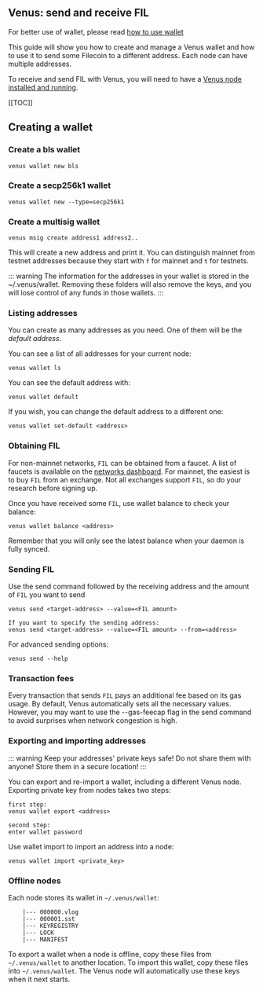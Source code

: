 ## Venus: send and receive FIL

For better use of wallet, please read [how to use wallet](How-to-use-wallet.md)

This guide will show you how to create and manage a Venus wallet and how to use it to send some Filecoin to a different address.
Each node can have multiple addresses.

To receive and send FIL with Venus, you will need to have a [Venus node installed and running](Getting-Started.md).

[[TOC]]

## Creating a wallet

### Create a bls wallet

```
venus wallet new bls
```

### Create a secp256k1 wallet

```
venus wallet new --type=secp256k1
```

### Create a multisig wallet

```
venus msig create address1 address2..
```

This will create a new address and print it. You can distinguish mainnet from testnet addresses because they start with `f` for mainnet and `t` for testnets.

::: warning
The information for the addresses in your wallet is stored in the ~/.venus/wallet.
Removing these folders will also remove the keys, and you will lose control of any funds in those wallets.
:::

### Listing addresses

You can create as many addresses as you need. One of them will be the *default address*.

You can see a list of all addresses for your current node:

```
venus wallet ls
```

You can see the default address with:

```
venus wallet default
```

If you wish, you can change the default address to a different one:

```
venus wallet set-default <address>
```

### Obtaining FIL

For non-mainnet networks, `FIL` can be obtained from a faucet. A list of faucets is available on the [networks dashboard](https://network.filecoin.io/).
For mainnet, the easiest is to buy `FIL` from an exchange. Not all exchanges support `FIL`, so do your research before signing up.

Once you have received some `FIL`, use wallet balance to check your balance:

```
venus wallet balance <address>
```

Remember that you will only see the latest balance when your daemon is fully synced.

### Sending FIL

Use the send command followed by the receiving address and the amount of `FIL` you want to send

```
venus send <target-address> --value=<FIL amount>

If you want to specify the sending address:
venus send <target-address> --value=<FIL amount> --from=<address>
```

For advanced sending options:

````
venus send --help
````

### Transaction fees

Every transaction that sends `FIL` pays an additional fee based on its gas usage. By default, Venus automatically sets all the necessary values.
However, you may want to use the --gas-feecap flag in the send command to avoid surprises when network congestion is high.

### Exporting and importing addresses

::: warning
Keep your addresses' private keys safe! Do not share them with anyone! Store them in a secure location!
:::

You can export and re-import a wallet, including a different Venus node. Exporting private key from nodes takes two steps:

````
first step:
venus wallet export <address>

second step:
enter wallet password
````

Use wallet import to import an address into a node:

```
venus wallet import <private_key>
```

### Offline nodes

Each node stores its wallet in `~/.venus/wallet`:

```
    |--- 000000.vlog
    |--- 000001.sst
    |--- KEYREGISTRY
    |--- LOCK
    |--- MANIFEST
```

To export a wallet when a node is offline, copy these files from `~/.venus/wallet` to another location. To import this wallet, copy these files into `~/.venus/wallet`. The Venus node will automatically use these keys when it next starts.
